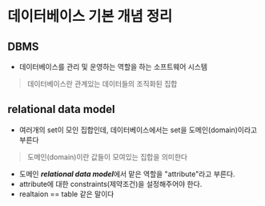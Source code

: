 # 데이터베이스 기본 개념 정리

## DBMS 
* 데이터베이스를 관리 및 운영하는 역할을 하는 소프트웨어 시스템
> 데이터베이스란 관계있는 데이터들의 조직화된 집합 
## relational data model
* 여러개의 set이 모인 집합인데, 데이터베이스에서는 set을 도메인(domain)이라고 부른다
> 도메인(domain)이란 값들이 모여있는 집합을 의미한다
* 도메인 ***relational data model***에서 맡은 역할을 "attribute"라고 부른다.
* attribute에 대한 constraints(제약조건)을 설정해주어야 한다.
* realtaion == table 같은 말이다

